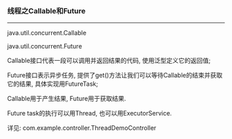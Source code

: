 ### 

### 线程之Callable和Future

---

java.util.concurrent.Callable

java.util.concurrent.Future



Callable接口代表一段可以调用并返回结果的代码, 使用泛型定义它的返回值;

Future接口表示异步任务, 提供了get()方法让我们可以等待Callable的结束并获取它的结果, 具体实现用FutureTask;

Callable用于产生结果, Future用于获取结果.



Future task的执行可以用Thread, 也可以用ExecutorService.



详见: com.example.controller.ThreadDemoController
